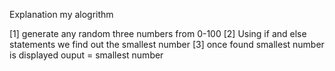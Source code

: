 Explanation my alogrithm

[1] generate any random three numbers from 0-100
[2] Using if and else statements we find out the smallest number
[3] once found smallest number is displayed
ouput = smallest number